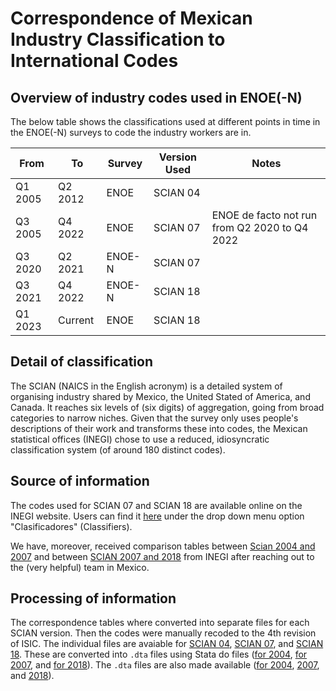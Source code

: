 # Correspondence of Mexican Industry Classification to International Codes

## Overview of industry codes used in ENOE(-N)

The below table shows the classifications used at different points in time in the ENOE(-N) surveys to code the industry workers are in. 

| From     | To      | Survey | Version Used | Notes                                         |
| -------- | ------- | ------ | -------------| --------------------------------------------- |
| Q1 2005  | Q2 2012 | ENOE   | SCIAN 04     |                                               |
| Q3 2005  | Q4 2022 | ENOE   | SCIAN 07     | ENOE de facto not run from Q2 2020 to Q4 2022 |
| Q3 2020  | Q2 2021 | ENOE-N | SCIAN 07     |                                               |
| Q3 2021  | Q4 2022 | ENOE-N | SCIAN 18     |                                               |
| Q1 2023  | Current | ENOE   | SCIAN 18     |                                               |

## Detail of classification

The SCIAN (NAICS in the English acronym) is a detailed system of organising industry shared by Mexico, the United Stated of America, and Canada. It reaches six levels of (six digits) of aggregation, going from broad categories to narrow niches. Given that the survey only uses people's descriptions of their work and transforms these into codes, the Mexican statistical offices (INEGI) chose to use a reduced, idiosyncratic classification system (of around 180 distinct codes).

## Source of information

The codes used for SCIAN 07 and SCIAN 18 are available online on the INEGI website. Users can find it [here](https://www.inegi.org.mx/programas/enoe/15ymas/#documentacion) under the drop down menu option "Clasificadores" (Classifiers). 

We have, moreover, received comparison tables between [Scian 2004 and 2007](utilities/Tabla%20comparativa%20SCIAN-2004%20y%202007.xlsx) and between [SCIAN 2007 and 2018](utilities/Tabla%20comparativa%20SCIAN%202007%20-%202018.xlsx) from INEGI after reaching out to the (very helpful) team in Mexico. 

## Processing of information

The correspondence tables where converted into separate files for each SCIAN version. Then the codes were manually recoded to the 4th revision of ISIC. The individual files are avaiable for [SCIAN 04](utilities/ENOE_SCIAN_2004_Codes.xslx), [SCIAN 07](utilities/ENOE_SCIAN_2007_Codes.xslx), and [SCIAN 18](utilities/ENOE_SCIAN_2018_Codes.xslx). These are converted into `.dta` files using Stata do files ([for 2004](utilities/Convert_SCIAN_04_ISIC_4_to_dta.do), [for 2007](utilities/Convert_SCIAN_07_ISIC_4_to_dta.do), and [for 2018](utilities/Convert_SCIAN_18_ISIC_4_to_dta.do)). The `.dta` files are also made available ([for 2004](utilities/SCIAN_04_ISIC_4.dta), [2007](utilities/SCIAN_07_ISIC_4.dta), and [2018](utilities/SCIAN_18_ISIC_4.dta)).